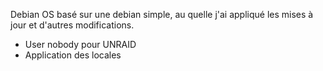 Debian OS basé sur une debian simple, au quelle j'ai appliqué les mises à jour et d'autres modifications.

  - User nobody pour UNRAID
  - Application des locales
